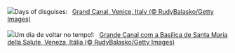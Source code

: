 ![](https://www.bing.com/th?id=OHR.VeniceCarnival_EN-GB9928247347_UHD.jpg&w=1000)Days of disguises:&nbsp;&ensp;[Grand Canal, Venice, Italy (© RudyBalasko/Getty Images)](https://www.bing.com/th?id=OHR.VeniceCarnival_EN-GB9928247347_UHD.jpg)
<br><br/>
![](https://www.bing.com/th?id=OHR.VeniceCarnival_PT-BR2721773267_UHD.jpg&w=1000)Um dia de voltar no tempo!:&nbsp;&ensp;[Grande Canal com a Basílica de Santa Maria della Salute, Veneza, Itália (© RudyBalasko/Getty Images)](https://www.bing.com/th?id=OHR.VeniceCarnival_PT-BR2721773267_UHD.jpg)
<br><br/>
